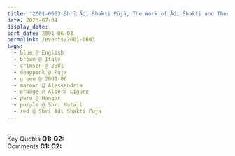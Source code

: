 ```yaml
---
title: "2001-0603 Śhrī Ādi Śhakti Pūjā, The Work of Ādi Śhakti and These Are the Most Important Times (Compassion Today Is to Transform Human Beings into Sahajīs and You Are the Ones Who Have to Build Up the Destiny of Human Beings), Hangar (now Nirmal Temple), Albera Ligure, Alessandria, Italy"
date: 2023-07-04
display_date: 
sort_date: 2001-06-03
permalink: /events/2001-0603
tags:
  - blue @ English
  - brown @ Italy
  - crimson @ 2001
  - deeppink @ Puja
  - green @ 2001-06
  - maroon @ Alessandria
  - orange @ Albera Ligure
  - peru @ Hangar
  - purple @ Shri Mataji
  - red @ Shri Adi Shakti Puja
---
```


<br>

<wave-list>
  <list-title color="DarkSeaGreen" width="55">Key Quotes</list-title>
  <list-item color="BlanchedAlmond" width="280"><b>Q1:</b> <i></i></list-item>
  <list-item color="Lavender" width="280"><b>Q2:</b> <i></i></list-item>
</wave-list>

<br>

<wave-list>
  <list-title color="DarkSeaGreen" width="55">Comments</list-title>
  <list-item color="BlanchedAlmond" width="280"><b>C1:</b> <i></i></list-item>
  <list-item color="Lavender" width="280"><b>C2:</b> <i></i></list-item>
</wave-list>